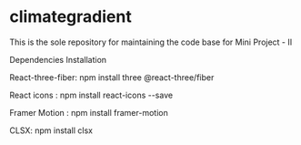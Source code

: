 
# climategradient
This is the sole repository for maintaining the code base for Mini Project - II

Dependencies Installation

React-three-fiber: npm install three @react-three/fiber

React icons : npm install react-icons --save

Framer Motion : npm install framer-motion

CLSX: npm install clsx





